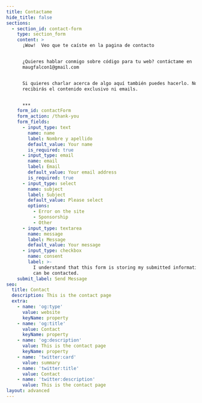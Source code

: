 ```yaml
---
title: Contactame
hide_title: false
sections:
  - section_id: contact-form
    type: section_form
    content: >
      ¡Wow!  Veo que te caíste en la pagina de contacto


      ¿Quieres hablar conmigo sobre código para tu web? contáctame en
      maugfalcon1@gmail.com


      Si quieres charlar acerca de algo aquí también puedes hacerlo. No
      recibirás el contenido exclusivo ni emails.


      ***
    form_id: contactForm
    form_action: /thank-you
    form_fields:
      - input_type: text
        name: name
        label: Nombre y apellido
        default_value: Your name
        is_required: true
      - input_type: email
        name: email
        label: Email
        default_value: Your email address
        is_required: true
      - input_type: select
        name: subject
        label: Subject
        default_value: Please select
        options:
          - Error on the site
          - Sponsorship
          - Other
      - input_type: textarea
        name: message
        label: Message
        default_value: Your message
      - input_type: checkbox
        name: consent
        label: >-
          I understand that this form is storing my submitted information so I
          can be contacted.
    submit_label: Send Message
seo:
  title: Contact
  description: This is the contact page
  extra:
    - name: 'og:type'
      value: website
      keyName: property
    - name: 'og:title'
      value: Contact
      keyName: property
    - name: 'og:description'
      value: This is the contact page
      keyName: property
    - name: 'twitter:card'
      value: summary
    - name: 'twitter:title'
      value: Contact
    - name: 'twitter:description'
      value: This is the contact page
layout: advanced
---
```

